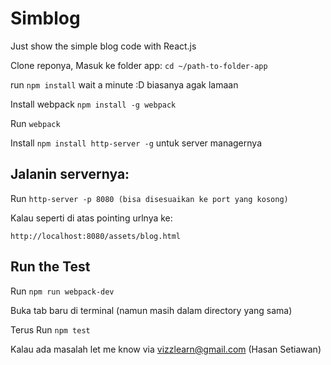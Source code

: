 # Simblog
Just show the simple blog code with React.js

Clone reponya, Masuk ke folder app: `cd ~/path-to-folder-app`

run `npm install` wait a minute :D biasanya agak lamaan

Install webpack `npm install -g webpack`

Run `webpack`

Install `npm install http-server -g` untuk server managernya

## Jalanin servernya:

Run `http-server -p 8080 (bisa disesuaikan ke port yang kosong)`

Kalau seperti di atas pointing urlnya ke:

`http://localhost:8080/assets/blog.html`

## Run the Test

Run `npm run webpack-dev`

Buka tab baru di terminal (namun masih dalam directory yang sama)

Terus Run `npm test` 

Kalau ada masalah let me know via vizzlearn@gmail.com (Hasan Setiawan)

